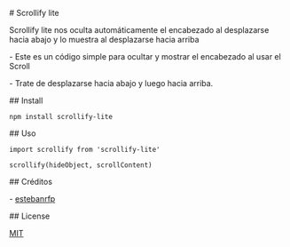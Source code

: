# Scrollify lite

Scrollify lite nos oculta automáticamente el encabezado al desplazarse hacia abajo y lo muestra al desplazarse hacia arriba

- Este es un código simple para ocultar y mostrar el encabezado al usar el Scroll

- Trate de desplazarse hacia abajo y luego hacia arriba.

## Install

```
npm install scrollify-lite
```

## Uso

```
import scrollify from 'scrollify-lite'

scrollify(hideObject, scrollContent)
```

## Créditos

- [estebanrfp](https://desarrolloactivo.com/)

## License

[MIT](https://opensource.org/licenses/MIT)
